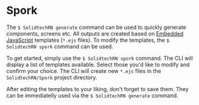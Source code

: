 # Spork

The `$ SolidtechRN generate` command can be used to quickly generate components, screens etc. All outputs are created based on [Embedded JavaScript](https://github.com/tj/ejs) templates (`*.ejs` files). To modify the templates, the `$ SolidtechRN spork` command can be used.

To get started, simply use the `$ SolidtechRN spork` command. The CLI will display a list of templates available. Select those you'd like to modify and confirm your choice. The CLI will create new `*.ejs` files in the `SolidtechRN/Spork` project directory.

After editing the templates to your liking, don't forget to save them. They can be immediatelly used via the `$ SolidtechRN generate` command.
